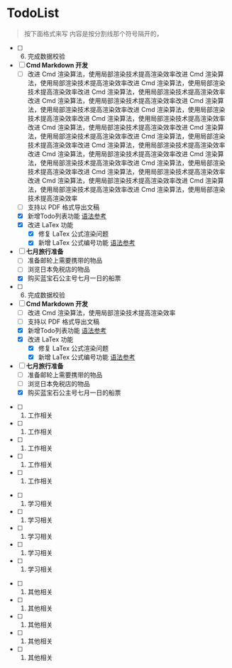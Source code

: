 # TodoList 

> 按下面格式来写
> 内容是按分割线那个符号隔开的，

<!-- 生活相关 -->
<!-- 分割线 -->
- [ ] 6. 完成数据校验
- [ ] **Cmd Markdown 开发**
    - [ ] 改进 Cmd 渲染算法，使用局部渲染技术提高渲染效率改进 Cmd 渲染算法，使用局部渲染技术提高渲染效率改进 Cmd 渲染算法，使用局部渲染技术提高渲染效率改进 Cmd 渲染算法，使用局部渲染技术提高渲染效率改进 Cmd 渲染算法，使用局部渲染技术提高渲染效率改进 Cmd 渲染算法，使用局部渲染技术提高渲染效率改进 Cmd 渲染算法，使用局部渲染技术提高渲染效率改进 Cmd 渲染算法，使用局部渲染技术提高渲染效率改进 Cmd 渲染算法，使用局部渲染技术提高渲染效率改进 Cmd 渲染算法，使用局部渲染技术提高渲染效率改进 Cmd 渲染算法，使用局部渲染技术提高渲染效率改进 Cmd 渲染算法，使用局部渲染技术提高渲染效率改进 Cmd 渲染算法，使用局部渲染技术提高渲染效率改进 Cmd 渲染算法，使用局部渲染技术提高渲染效率改进 Cmd 渲染算法，使用局部渲染技术提高渲染效率改进 Cmd 渲染算法，使用局部渲染技术提高渲染效率改进 Cmd 渲染算法，使用局部渲染技术提高渲染效率改进 Cmd 渲染算法，使用局部渲染技术提高渲染效率改进 Cmd 渲染算法，使用局部渲染技术提高渲染效率
    - [ ] 支持以 PDF 格式导出文稿
    - [x] 新增Todo列表功能 [语法参考](https://github.com/blog/1375-task-lists-in-gfm-issues-pulls-comments)
    - [x] 改进 LaTex 功能
        - [x] 修复 LaTex 公式渲染问题
        - [x] 新增 LaTex 公式编号功能 [语法参考](http://docs.mathjax.org/en/latest/tex.html#tex-eq-numbers)
- [ ] **七月旅行准备**
    - [ ] 准备邮轮上需要携带的物品
    - [ ] 浏览日本免税店的物品
    - [x] 购买蓝宝石公主号七月一日的船票
- [ ] 6. 完成数据校验
- [ ] **Cmd Markdown 开发**
    - [ ] 改进 Cmd 渲染算法，使用局部渲染技术提高渲染效率
    - [ ] 支持以 PDF 格式导出文稿
    - [x] 新增Todo列表功能 [语法参考](https://github.com/blog/1375-task-lists-in-gfm-issues-pulls-comments)
    - [x] 改进 LaTex 功能
        - [x] 修复 LaTex 公式渲染问题
        - [x] 新增 LaTex 公式编号功能 [语法参考](http://docs.mathjax.org/en/latest/tex.html#tex-eq-numbers)
- [ ] **七月旅行准备**
    - [ ] 准备邮轮上需要携带的物品
    - [ ] 浏览日本免税店的物品
    - [x] 购买蓝宝石公主号七月一日的船票

<!-- 工作相关 -->
<!-- 分割线 -->
- [ ] 1. 工作相关
- [ ] 1. 工作相关
- [ ] 1. 工作相关
- [ ] 1. 工作相关
- [ ] 1. 工作相关


<!-- 学习相关 -->
<!-- 分割线 -->
- [ ] 1. 学习相关
- [ ] 1. 学习相关
- [ ] 1. 学习相关
- [ ] 1. 学习相关
- [ ] 1. 学习相关


<!-- 其他相关 -->
<!-- 分割线 -->
- [ ] 1. 其他相关
- [ ] 1. 其他相关
- [ ] 1. 其他相关
- [ ] 1. 其他相关
- [ ] 1. 其他相关
